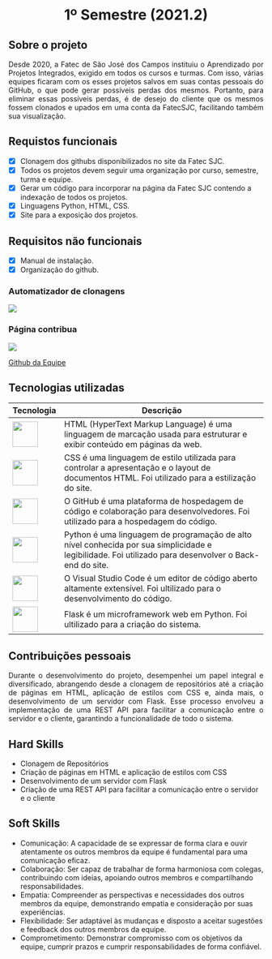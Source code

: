 <h1 align="center" >1º Semestre (2021.2)</h1>

## Sobre o projeto 

<p align="justify">
  Desde 2020, a Fatec de São José dos Campos instituiu o Aprendizado por Projetos Integrados, exigido em todos os cursos e turmas.
  Com isso, várias equipes ficaram com os esses projetos salvos em suas contas pessoais do GitHub, o que pode gerar possíveis perdas dos mesmos. 
  Portanto, para eliminar essas possíveis perdas, é de desejo do cliente que os mesmos fossem clonados e upados em uma conta da FatecSJC, facilitando também sua visualização.
</p>

## Requistos funcionais
-  [x] Clonagem dos githubs disponibilizados no site da Fatec SJC.
-  [x] Todos os projetos devem seguir uma organização por curso, semestre, turma e equipe.
-  [x] Gerar um código para incorporar na página da Fatec SJC contendo a indexação de todos os projetos.
-  [x] Linguagens Python, HTML, CSS.
-  [x] Site para a exposição dos projetos.

## Requisitos não funcionais
-  [x] Manual de instalação.
-  [x] Organização do github.

###  Automatizador de clonagens
<img src="https://github.com/mateushlsilva/API_1SEM/blob/main/imagens/automatizador_sprint2.gif"/>

### Página contribua

<img src="https://github.com/mateushlsilva/API_1SEM/blob/main/imagens/pagina_contribua.gif"/>


<a href="https://github.com/EquipeApolo/API_1SEM">Github da Equipe</a>


## Tecnologias utilizadas

| Tecnologia | Descrição |
|--------|-----------|
| <img width="50 rem" src="https://cdn.jsdelivr.net/gh/devicons/devicon/icons/html5/html5-original.svg"/> | HTML (HyperText Markup Language) é uma linguagem de marcação usada para estruturar e exibir conteúdo em páginas da web. |
| <img width="50 rem" src="https://cdn.jsdelivr.net/gh/devicons/devicon/icons/css3/css3-original.svg"/>  | CSS é uma linguagem de estilo utilizada para controlar a apresentação e o layout de documentos HTML. Foi utilizado para a estilização do site.|
| <a href="https://github.com/EquipeApolo/API_1SEM" ><img width="50 rem" src="https://cdn.jsdelivr.net/gh/devicons/devicon/icons/github/github-original.svg"/> </a> | O GitHub é uma plataforma de hospedagem de código e colaboração para desenvolvedores. Foi utilizado para a hospedagem do código. |
| <img width="50 rem" src="https://cdn.jsdelivr.net/gh/devicons/devicon/icons/python/python-original.svg"/>  | Python é uma linguagem de programação de alto nível conhecida por sua simplicidade e legibilidade. Foi utilizado para desenvolver o Back-end do site.| 
| <img width="50 rem" src="https://cdn.jsdelivr.net/gh/devicons/devicon/icons/vscode/vscode-original.svg"/> | O Visual Studio Code é um editor de código aberto altamente extensível. Foi ultilizado para o desenvolvimento do código. |
| <img width="50 rem" src="https://camo.githubusercontent.com/f3d50fa050625f1e9f27ca9a22a022a289f09fcf17d3fa23055c1ea61df5d0cc/68747470733a2f2f69636f6e732d666f722d667265652e636f6d2f69636f6e66696c65732f706e672f3531322f466c61736b2d313332343838383731393531313036353434372e706e67"/> | Flask é um microframework web em Python. Foi ultilizado para a criação do sistema. |

## Contribuições pessoais
<p align="justify">
Durante o desenvolvimento do projeto, desempenhei um papel integral e diversificado, abrangendo desde a clonagem de repositórios até a criação de páginas em HTML, aplicação de estilos com CSS e, ainda mais, o desenvolvimento de um servidor com Flask. Esse processo envolveu a implementação de uma REST API para facilitar a comunicação entre o servidor e o cliente, garantindo a funcionalidade de todo o sistema.
</p>

## Hard Skills
* Clonagem de Repositórios
* Criação de páginas em HTML e aplicação de estilos com CSS
* Desenvolvimento de um servidor com Flask
* Criação de uma REST API para facilitar a comunicação entre o servidor e o cliente


## Soft Skills
 * Comunicação: A capacidade de se expressar de forma clara e ouvir atentamente os outros membros da equipe é fundamental para uma comunicação eficaz.
 * Colaboração: Ser capaz de trabalhar de forma harmoniosa com colegas, contribuindo com ideias, apoiando outros membros e compartilhando responsabilidades.
 * Empatia: Compreender as perspectivas e necessidades dos outros membros da equipe, demonstrando empatia e consideração por suas experiências.
 * Flexibilidade: Ser adaptável às mudanças e disposto a aceitar sugestões e feedback dos outros membros da equipe.
 * Comprometimento: Demonstrar compromisso com os objetivos da equipe, cumprir prazos e cumprir responsabilidades de forma confiável.




